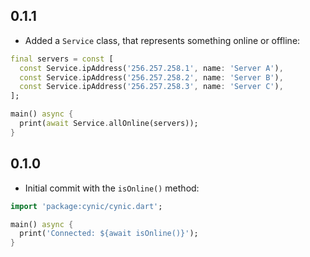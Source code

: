## 0.1.1

- Added a `Service` class, that represents something online or offline:

```dart
final servers = const [
  const Service.ipAddress('256.257.258.1', name: 'Server A'),
  const Service.ipAddress('256.257.258.2', name: 'Server B'),
  const Service.ipAddress('256.257.258.3', name: 'Server C'),
];

main() async {
  print(await Service.allOnline(servers));
}
```

## 0.1.0

- Initial commit with the `isOnline()` method:

```dart
import 'package:cynic/cynic.dart';

main() async {
  print('Connected: ${await isOnline()}');
}
```
